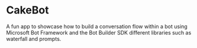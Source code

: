 # CakeBot

A fun app to showcase how to build a conversation flow within a bot using Microsoft Bot Framework and the Bot Builder SDK different libraries such as waterfall and prompts. 